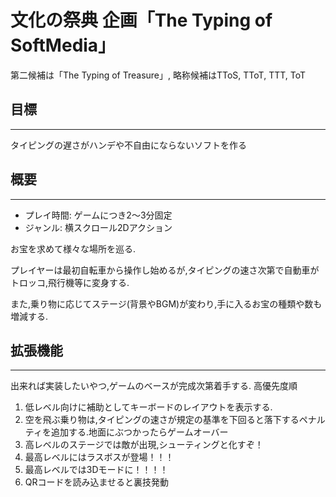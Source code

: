 # 文化の祭典 企画「The Typing of SoftMedia」
第二候補は「The Typing of Treasure」,
略称候補はTToS, TToT, TTT, ToT

## 目標
___
タイピングの遅さがハンデや不自由にならないソフトを作る

## 概要
___

- プレイ時間: ゲームにつき2～3分固定
- ジャンル: 横スクロール2Dアクション

お宝を求めて様々な場所を巡る.

プレイヤーは最初自転車から操作し始めるが,タイピングの速さ次第で自動車がトロッコ,飛行機等に変身する.

また,乗り物に応じてステージ(背景やBGM)が変わり,手に入るお宝の種類や数も増減する.


## 拡張機能 
___
出来れば実装したいやつ,ゲームのベースが完成次第着手する.
高優先度順

1. 低レベル向けに補助としてキーボードのレイアウトを表示する.
2. 空を飛ぶ乗り物は,タイピングの速さが規定の基準を下回ると落下するペナルティを追加する.地面にぶつかったらゲームオーバー
3. 高レベルのステージでは敵が出現,シューティングと化すぞ！
4. 最高レベルにはラスボスが登場！！！
5. 最高レベルでは3Dモードに！！！！
6. QRコードを読み込ませると裏技発動
